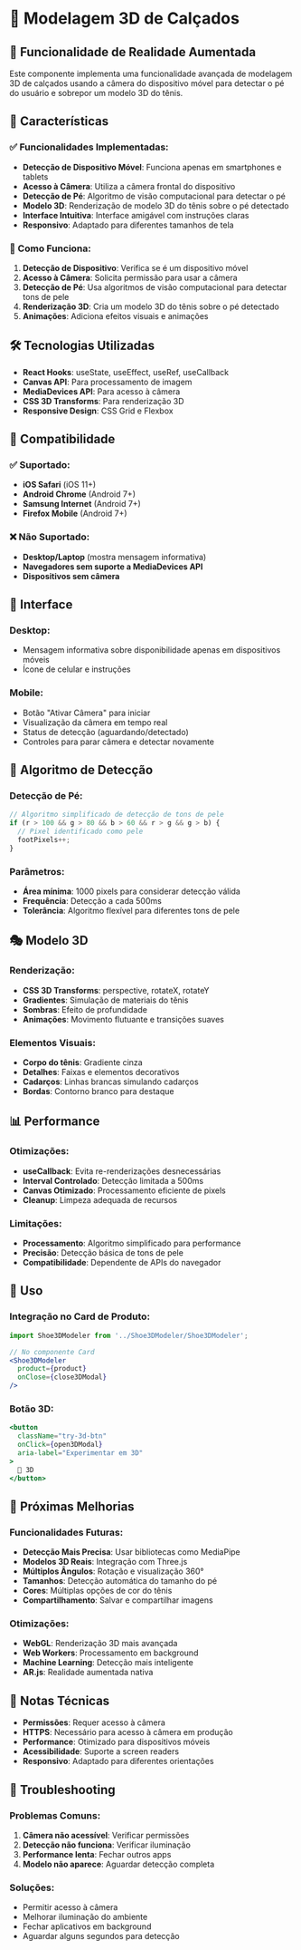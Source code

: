 # 👟 Modelagem 3D de Calçados

## 📱 Funcionalidade de Realidade Aumentada

Este componente implementa uma funcionalidade avançada de modelagem 3D de calçados usando a câmera do dispositivo móvel para detectar o pé do usuário e sobrepor um modelo 3D do tênis.

## 🚀 Características

### ✅ Funcionalidades Implementadas:
- **Detecção de Dispositivo Móvel**: Funciona apenas em smartphones e tablets
- **Acesso à Câmera**: Utiliza a câmera frontal do dispositivo
- **Detecção de Pé**: Algoritmo de visão computacional para detectar o pé
- **Modelo 3D**: Renderização de modelo 3D do tênis sobre o pé detectado
- **Interface Intuitiva**: Interface amigável com instruções claras
- **Responsivo**: Adaptado para diferentes tamanhos de tela

### 🎯 Como Funciona:

1. **Detecção de Dispositivo**: Verifica se é um dispositivo móvel
2. **Acesso à Câmera**: Solicita permissão para usar a câmera
3. **Detecção de Pé**: Usa algoritmos de visão computacional para detectar tons de pele
4. **Renderização 3D**: Cria um modelo 3D do tênis sobre o pé detectado
5. **Animações**: Adiciona efeitos visuais e animações

## 🛠️ Tecnologias Utilizadas

- **React Hooks**: useState, useEffect, useRef, useCallback
- **Canvas API**: Para processamento de imagem
- **MediaDevices API**: Para acesso à câmera
- **CSS 3D Transforms**: Para renderização 3D
- **Responsive Design**: CSS Grid e Flexbox

## 📱 Compatibilidade

### ✅ Suportado:
- **iOS Safari** (iOS 11+)
- **Android Chrome** (Android 7+)
- **Samsung Internet** (Android 7+)
- **Firefox Mobile** (Android 7+)

### ❌ Não Suportado:
- **Desktop/Laptop** (mostra mensagem informativa)
- **Navegadores sem suporte a MediaDevices API**
- **Dispositivos sem câmera**

## 🎨 Interface

### Desktop:
- Mensagem informativa sobre disponibilidade apenas em dispositivos móveis
- Ícone de celular e instruções

### Mobile:
- Botão "Ativar Câmera" para iniciar
- Visualização da câmera em tempo real
- Status de detecção (aguardando/detectado)
- Controles para parar câmera e detectar novamente

## 🔧 Algoritmo de Detecção

### Detecção de Pé:
```javascript
// Algoritmo simplificado de detecção de tons de pele
if (r > 100 && g > 80 && b > 60 && r > g && g > b) {
  // Pixel identificado como pele
  footPixels++;
}
```

### Parâmetros:
- **Área mínima**: 1000 pixels para considerar detecção válida
- **Frequência**: Detecção a cada 500ms
- **Tolerância**: Algoritmo flexível para diferentes tons de pele

## 🎭 Modelo 3D

### Renderização:
- **CSS 3D Transforms**: perspective, rotateX, rotateY
- **Gradientes**: Simulação de materiais do tênis
- **Sombras**: Efeito de profundidade
- **Animações**: Movimento flutuante e transições suaves

### Elementos Visuais:
- **Corpo do tênis**: Gradiente cinza
- **Detalhes**: Faixas e elementos decorativos
- **Cadarços**: Linhas brancas simulando cadarços
- **Bordas**: Contorno branco para destaque

## 📊 Performance

### Otimizações:
- **useCallback**: Evita re-renderizações desnecessárias
- **Interval Controlado**: Detecção limitada a 500ms
- **Canvas Otimizado**: Processamento eficiente de pixels
- **Cleanup**: Limpeza adequada de recursos

### Limitações:
- **Processamento**: Algoritmo simplificado para performance
- **Precisão**: Detecção básica de tons de pele
- **Compatibilidade**: Dependente de APIs do navegador

## 🚀 Uso

### Integração no Card de Produto:
```jsx
import Shoe3DModeler from '../Shoe3DModeler/Shoe3DModeler';

// No componente Card
<Shoe3DModeler 
  product={product} 
  onClose={close3DModal} 
/>
```

### Botão 3D:
```jsx
<button 
  className="try-3d-btn"
  onClick={open3DModal}
  aria-label="Experimentar em 3D"
>
  👟 3D
</button>
```

## 🎯 Próximas Melhorias

### Funcionalidades Futuras:
- **Detecção Mais Precisa**: Usar bibliotecas como MediaPipe
- **Modelos 3D Reais**: Integração com Three.js
- **Múltiplos Ângulos**: Rotação e visualização 360°
- **Tamanhos**: Detecção automática do tamanho do pé
- **Cores**: Múltiplas opções de cor do tênis
- **Compartilhamento**: Salvar e compartilhar imagens

### Otimizações:
- **WebGL**: Renderização 3D mais avançada
- **Web Workers**: Processamento em background
- **Machine Learning**: Detecção mais inteligente
- **AR.js**: Realidade aumentada nativa

## 📝 Notas Técnicas

- **Permissões**: Requer acesso à câmera
- **HTTPS**: Necessário para acesso à câmera em produção
- **Performance**: Otimizado para dispositivos móveis
- **Acessibilidade**: Suporte a screen readers
- **Responsivo**: Adaptado para diferentes orientações

## 🐛 Troubleshooting

### Problemas Comuns:
1. **Câmera não acessível**: Verificar permissões
2. **Detecção não funciona**: Verificar iluminação
3. **Performance lenta**: Fechar outros apps
4. **Modelo não aparece**: Aguardar detecção completa

### Soluções:
- Permitir acesso à câmera
- Melhorar iluminação do ambiente
- Fechar aplicativos em background
- Aguardar alguns segundos para detecção
